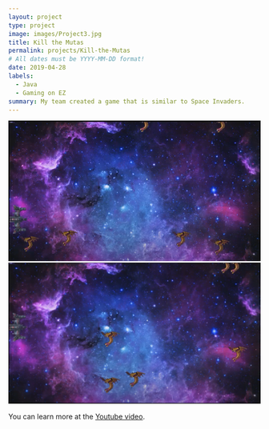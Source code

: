 ```yaml
---
layout: project
type: project
image: images/Project3.jpg
title: Kill the Mutas
permalink: projects/Kill-the-Mutas
# All dates must be YYYY-MM-DD format!
date: 2019-04-28
labels:
  - Java
  - Gaming on EZ
summary: My team created a game that is similar to Space Invaders.
---
```


<div class="ui small rounded images">
  <img class="ui image" src="../images/Project3.png">
  <img class="ui image" src="../images/killthemutas.png">
</div>



You can learn more at the [Youtube video](https://www.youtube.com/watch?v=WgVMzIvhTlM&feature=youtu.be).



